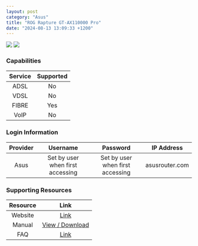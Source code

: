 ```yaml
---
layout: post
category: "Asus"
title: "ROG Rapture GT-AX110000 Pro"
date: "2024-08-13 13:09:33 +1200"
---
```

<img src="https://www.pbtech.co.nz/imgprod/N/E/NETAS6111__1.jpg?h=2382907827" class="modem_image">
<img src="https://www.pbtech.co.nz/imgprod/N/E/NETAS6111__7.jpg?h=899287009" class="modem_image">

### Capabilities

| Service | Supported |
| :-: | :-: |
| ADSL | No |
| VDSL | No |
| FIBRE | Yes |
| VoIP | No |

### Login Information

| Provider | Username | Password | IP Address |
| :-: | :-: | :-: | :-: |
| Asus | Set by user when first accessing | Set by user when first accessing | asusrouter.com |

### Supporting Resources

| Resource | Link |
| :-: | :-: |
| Website | [Link](https://rog.asus.com/nz/networking/rog-rapture-gt-ax11000-pro-model/) |
| Manual | [View / Download](https://dlcdnets.asus.com/pub/ASUS/wireless/GT-AX11000%20Pro/E23421_GT-AX11000_PRO_UM_v2_0510.pdf?model=GT-AX11000%20Pro) |
| FAQ | [Link](https://rog.asus.com/nz/networking/rog-rapture-gt-ax11000-pro-model/helpdesk_knowledge/) |

